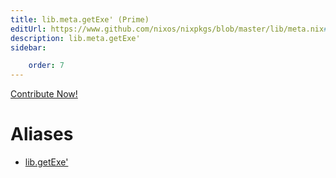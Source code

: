 ```yaml
---
title: lib.meta.getExe' (Prime)
editUrl: https://www.github.com/nixos/nixpkgs/blob/master/lib/meta.nix#L211C13
description: lib.meta.getExe'
sidebar:

    order: 7
---
```


<a href="https://www.github.com/nixos/nixpkgs/blob/master/lib/meta.nix#L211C13">Contribute Now!</a>


# Aliases

- [lib.getExe'](/reference/libgetExe')


